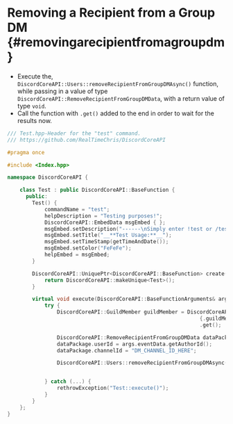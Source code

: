 Removing a Recipient from a Group DM {#removingarecipientfromagroupdm}
============
- Execute the, `DiscordCoreAPI::Users::removeRecipientFromGroupDMAsync()` function, while passing in a value of type `DiscordCoreAPI::RemoveRecipientFromGroupDMData`, with a return value of type `void`.
- Call the function with `.get()` added to the end in order to wait for the results now.

```cpp
/// Test.hpp-Header for the "test" command.
/// https://github.com/RealTimeChris/DiscordCoreAPI

#pragma once

#include <Index.hpp>

namespace DiscordCoreAPI {

	class Test : public DiscordCoreAPI::BaseFunction {
	  public:
		Test() {
			commandName = "test";
			helpDescription = "Testing purposes!";
			DiscordCoreAPI::EmbedData msgEmbed { };
			msgEmbed.setDescription("------\nSimply enter !test or /test!\n------");
			msgEmbed.setTitle("__**Test Usage:**__");
			msgEmbed.setTimeStamp(getTimeAndDate());
			msgEmbed.setColor("FeFeFe");
			helpEmbed = msgEmbed;
		}

		DiscordCoreAPI::UniquePtr<DiscordCoreAPI::BaseFunction> create() {
			return DiscordCoreAPI::makeUnique<Test>();
		}

		virtual void execute(DiscordCoreAPI::BaseFunctionArguments& args) {
			try {
				DiscordCoreAPI::GuildMember guildMember = DiscordCoreAPI::GuildMembers::getCachedGuildMember(
															  {.guildMemberId = args.eventData.getAuthorId(), .guildId = args.eventData.getGuildId()})
															  .get();

				DiscordCoreAPI::RemoveRecipientFromGroupDMData dataPackage;
				dataPackage.userId = args.eventData.getAuthorId();
				dataPackage.channelId = "DM_CHANNEL_ID_HERE";

				DiscordCoreAPI::Users::removeRecipientFromGroupDMAsync(dataPackage).get();


			} catch (...) {
				rethrowException("Test::execute()");
			}
		}
	};
}
```
